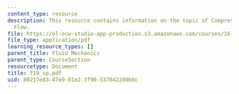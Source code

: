 ```yaml
---
content_type: resource
description: This resource contains information on the topic of Compressible Channel
  Flow.
file: https://ol-ocw-studio-app-production.s3.amazonaws.com/courses/16-01-unified-engineering-i-ii-iii-iv-fall-2005-spring-2006/80217e8347e981e23f90537042280b8c_f19_sp.pdf
file_type: application/pdf
learning_resource_types: []
parent_title: Fluid Mechanics
parent_type: CourseSection
resourcetype: Document
title: f19_sp.pdf
uid: 80217e83-47e9-81e2-3f90-537042280b8c
---
```

